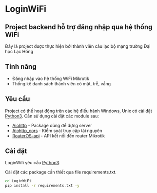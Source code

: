 # LoginWiFi
## Project backend hỗ trợ đăng nhập qua hệ thống WiFi

Đây là project được thực hiện bởi thành viên câu lạc bộ mạng trường Đại học Lạc Hồng

## Tính năng

- Đăng nhập vào hệ thống WiFi Mikrotik
- Thống kê danh sách thành viên có mặt, trễ, vắng

## Yêu cầu

Project có thể hoạt động trên các hệ điều hành Windows, Unix có cài đặt[ Python3](https://www.python.org/downloads/).
Cần sử dụng cài đặt các module sau:
- [Aiohttp](https://docs.aiohttp.org/en/stable/) - Package dùng để dựng server
- [Aiohttp_cors](https://github.com/aio-libs/aiohttp-cors) - Kiểm soát truy cập tài nguyên
- [RouterOS-api](https://pypi.org/project/RouterOS-api/) - API kết nối đến router Mikrotik

## Cài đặt

LoginWifi yêu cầu [Python3](https://www.python.org/downloads/).

Cài đặt các package cần thiết qua file requirements.txt.

```sh
cd LoginWiFi
pip install -r requirements.txt -y
```